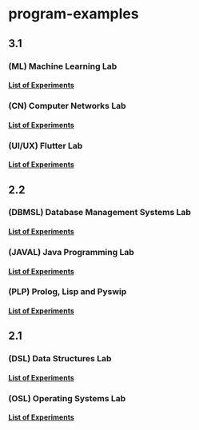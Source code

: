 # program-examples

## 3.1

### (ML) Machine Learning Lab

#### [List of Experiments](./resources/ML/README.md)

### (CN) Computer Networks Lab

#### [List of Experiments](./resources/CN/README.md)

### (UI/UX) Flutter Lab

#### [List of Experiments](./resources/Flutter/README.md)
## 2.2

### (DBMSL) Database Management Systems Lab

#### [List of Experiments](./resources/DBMS/README.md)

### (JAVAL) Java Programming Lab

#### [List of Experiments](./resources/JAVA/README.md)

### (PLP) Prolog, Lisp and Pyswip

#### [List of Experiments](./resources/PLP/README.md)

## 2.1

### (DSL) Data Structures Lab

#### [List of Experiments](./resources/DS/README.md)

### (OSL) Operating Systems Lab

#### [List of Experiments](./resources/DS/README.md)
